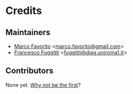 # Credits

## Maintainers

* [Marco Favorito](https://github.com/marcofavorito) <[marco.favorito@gmail.com](mailto:marco.favorito@gmail.com)>
* [Francesco Fuggitti](https://github.com/francescofuggitti) <[fuggitti@diag.uniroma1.it](mailto:fuggitti@diag.uniroma1.it)>

## Contributors

None yet. [Why not be the first](./contributing.md)? 
